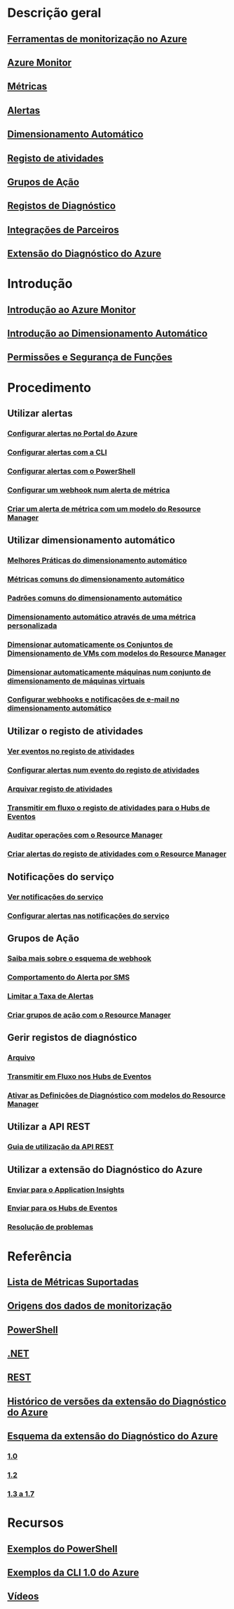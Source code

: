 # Descrição geral
## [Ferramentas de monitorização no Azure](monitoring-overview.md)
## [Azure Monitor](monitoring-overview-azure-monitor.md)
## [Métricas](monitoring-overview-metrics.md)
## [Alertas](monitoring-overview-alerts.md)
## [Dimensionamento Automático](monitoring-overview-autoscale.md)
## [Registo de atividades](monitoring-overview-activity-logs.md)
## [Grupos de Ação](monitoring-action-groups.md)
## [Registos de Diagnóstico](monitoring-overview-of-diagnostic-logs.md)
## [Integrações de Parceiros](monitoring-partners.md)
## [Extensão do Diagnóstico do Azure](azure-diagnostics.md)


# Introdução
## [Introdução ao Azure Monitor](monitoring-get-started.md)
## [Introdução ao Dimensionamento Automático](monitoring-autoscale-get-started.md)
## [Permissões e Segurança de Funções](monitoring-roles-permissions-security.md)


# Procedimento
## Utilizar alertas
### [Configurar alertas no Portal do Azure](insights-alerts-portal.md)
### [Configurar alertas com a CLI](insights-alerts-command-line-interface.md)
### [Configurar alertas com o PowerShell](insights-alerts-powershell.md)
### [Configurar um webhook num alerta de métrica](insights-webhooks-alerts.md)
### [Criar um alerta de métrica com um modelo do Resource Manager](monitoring-enable-alerts-using-template.md)
## Utilizar dimensionamento automático
### [Melhores Práticas do dimensionamento automático](insights-autoscale-best-practices.md)
### [Métricas comuns do dimensionamento automático](insights-autoscale-common-metrics.md)
### [Padrões comuns do dimensionamento automático](monitoring-autoscale-common-scale-patterns.md)
### [Dimensionamento automático através de uma métrica personalizada](monitoring-autoscale-scale-by-custom-metric.md)
### [Dimensionar automaticamente os Conjuntos de Dimensionamento de VMs com modelos do Resource Manager](insights-advanced-autoscale-virtual-machine-scale-sets.md)
### [Dimensionar automaticamente máquinas num conjunto de dimensionamento de máquinas virtuais](../virtual-machine-scale-sets/virtual-machine-scale-sets-windows-autoscale.md?toc=%2fazure%2fmonitoring-and-diagnostics%2ftoc.json)
### [Configurar webhooks e notificações de e-mail no dimensionamento automático](insights-autoscale-to-webhook-email.md)
## Utilizar o registo de atividades
### [Ver eventos no registo de atividades](insights-debugging-with-events.md)
### [Configurar alertas num evento do registo de atividades](monitoring-activity-log-alerts.md)
### [Arquivar registo de atividades](monitoring-archive-activity-log.md)
### [Transmitir em fluxo o registo de atividades para o Hubs de Eventos](monitoring-stream-activity-logs-event-hubs.md)
### [Auditar operações com o Resource Manager](../azure-resource-manager/resource-group-audit.md)
### [Criar alertas do registo de atividades com o Resource Manager](monitoring-create-activity-log-alerts-with-resource-manager-template.md)
## Notificações do serviço
### [Ver notificações do serviço](monitoring-service-notifications.md)
### [Configurar alertas nas notificações do serviço](monitoring-activity-log-alerts-on-service-notifications.md)
## Grupos de Ação
### [Saiba mais sobre o esquema de webhook](monitoring-activity-log-alerts-webhook.md)
### [Comportamento do Alerta por SMS](monitoring-sms-alert-behavior.md)
### [Limitar a Taxa de Alertas](monitoring-alerts-rate-limiting.md)
### [Criar grupos de ação com o Resource Manager](monitoring-create-action-group-with-resource-manager-template.md)
## Gerir registos de diagnóstico
### [Arquivo](monitoring-archive-diagnostic-logs.md)
### [Transmitir em Fluxo nos Hubs de Eventos](monitoring-stream-diagnostic-logs-to-event-hubs.md)
### [Ativar as Definições de Diagnóstico com modelos do Resource Manager](monitoring-enable-diagnostic-logs-using-template.md)
## Utilizar a API REST
### [Guia de utilização da API REST](monitoring-rest-api-walkthrough.md)
## Utilizar a extensão do Diagnóstico do Azure
### [Enviar para o Application Insights](azure-diagnostics-configure-application-insights.md)
### [Enviar para os Hubs de Eventos](azure-diagnostics-streaming-event-hubs.md)
### [Resolução de problemas](azure-diagnostics-troubleshooting.md)

# Referência
## [Lista de Métricas Suportadas](monitoring-supported-metrics.md)
## [Origens dos dados de monitorização](monitoring-data-sources.md)
## [PowerShell](/powershell/module/azurerm.insights)
## [.NET](https://msdn.microsoft.com/library/azure/dn802153)
## [REST](/rest/api/monitor/)
## [Histórico de versões da extensão do Diagnóstico do Azure](azure-diagnostics-versioning-history.md)
## [Esquema da extensão do Diagnóstico do Azure](azure-diagnostics-schema.md)
### [1.0](azure-diagnostics-schema-1dot0.md)
### [1.2](azure-diagnostics-schema-1dot2.md)
### [1.3 a 1.7](azure-diagnostics-schema-1dot3-and-later.md)

# Recursos
## [Exemplos do PowerShell](insights-powershell-samples.md)
## [Exemplos da CLI 1.0 do Azure](insights-cli-samples.md)
## [Vídeos](https://azure.microsoft.com/resources/videos/index/?services=monitor)
